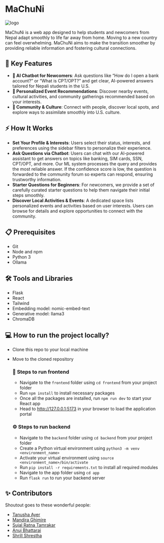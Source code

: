 # MaChuNi
![logo](https://github.com/user-attachments/assets/e1d362df-b028-4c8c-817a-31fa1d090627)

MaChuNi is a web app designed to help students and newcomers from Nepal adapt smoothly to life far away from home. Moving to a new country can feel overwhelming. MaChuNi aims to make the transition smoother by providing reliable information and fostering cultural connections.

## 🔑 Key Features
- **🤖 AI Chatbot for Newcomers**: Ask questions like “How do I open a bank account?” or “What is CPT/OPT?” and get clear, AI-powered answers tailored for Nepali students in the U.S.
- **🎉 Personalized Event Recommendations**: Discover nearby events, cultural activities, and community gatherings recommended based on your interests.
- **👫 Community & Culture**: Connect with people, discover local spots, and explore ways to assimilate smoothly into U.S. culture.

## ⚡ How It Works
- **Set Your Profile & Interests**: Users select their status, interests, and preferences using the sidebar filters to personalize their experience.
- **Ask Questions via Chatbot**: Users can chat with our AI-powered assistant to get answers on topics like banking, SIM cards, SSN, CPT/OPT, and more. Our ML system processes the query and provides the most reliable answer. If the confidence score is low, the question is forwarded to the community forum so experts can respond, ensuring trustworthy information.
- **Starter Questions for Beginners**: For newcomers, we provide a set of carefully curated starter questions to help them navigate their initial steps smoothly.
- **Discover Local Activities & Events**: A dedicated space lists personalized events and activities based on user interests. Users can browse for details and explore opportunities to connect with the community.

## 📋 Prerequisites
- Git
- Node and npm
- Python 3
- Ollama

## 🛠️ Tools and Libraries
- Flask
- React
- Tailwind
- Embedding model: nomic-embed-text
- Generative model: llama3
- ChromaDB

## 💻 How to run the project locally?
- Clone this repo to your local machine
- Move to the cloned repository

  ### 🎨 Steps to run frontend
  - Navigate to the `frontend` folder using `cd frontend` from your project folder
  - Run `npm install` to install necessary packages
  - Once all the packages are installed, run `npm run dev` to start your React app
  - Head to http://127.0.0.1:5173 in your browser to load the application portal
  
  ### ⚙️ Steps to run backend
  - Navigate to the `backend` folder using `cd backend` from your project folder
  - Create a Python virtual environment using `python3 -m venv <environment_name>`
  - Activate your virtual environment using `source <environment_name>/bin/activate`
  - Run `pip install -r requirements.txt` to install all required modules
  - Navigate to the app folder using `cd app`
  - Run `flask run` to run your backend server

## ✨ Contributors 
Shoutout goes to these wonderful people:
- [Tanusha Ayer](https://github.com/tanushaayer)
- [Mandira Ghimire](https://github.com/mandiragh)
- [Sujal Ratna Tamrakar](https://github.com/SujalRatnaTamrakar)
- [Anuj Bhattarai](https://github.com/akin-bh)
- [Shrill Shrestha](https://github.com/ShrillShrestha)


  
